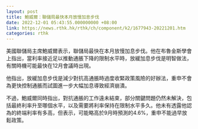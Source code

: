 ```yaml
---
layout: post
title: 鮑威爾：聯儲局最快本月放慢加息步伐
date: 2022-12-01 05:43:55.000000000 +08:00
link: https://news.rthk.hk/rthk/ch/component/k2/1677943-20221201.htm
categories: rthk
---
```


美國聯儲局主席鮑威爾表示，聯儲局最快在本月放慢加息步伐。他在布魯金斯學會上指出，當利率接近足以推動通脹下降的限制水平時，放緩加息步伐是明智做法，有關時機可能最快在12月會議時出現。

他指出，放緩加息步伐是減少對抗高通脹時過度收緊政策風險的好辦法，重申不會為更快控制通脹而試圖進一步大幅加息導致經濟崩潰。

不過，鮑威爾同時指出，對抗通脹的工作遠未結束，部分關鍵問題仍然未解決，包括最終利率升至哪個水平，以及需要將利率保持在限制水平多久。他未有透露他認為的終端利率有多高，但表示，可能略高於9月時預測的4.6%，重申不能過早放鬆政策。

